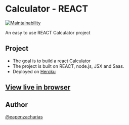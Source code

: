 # Calculator - REACT


[![Maintainability](https://api.codeclimate.com/v1/badges/8f02be7323d3c4762804/maintainability)](https://codeclimate.com/github/eapenzacharias/Calculator-REACT/maintainability)

An easy to use REACT Calculator project

## Project

* The goal is to build a react Calculator
* The project is built on REACT, node.js, JSX and Saas.
* Deployed on [Heroku](https://www.heroku.com/)

## [View live in browser](https://zaccalc.herokuapp.com/)

## Author

 [@eapenzacharias](https://github.com/eapenzacharias)

